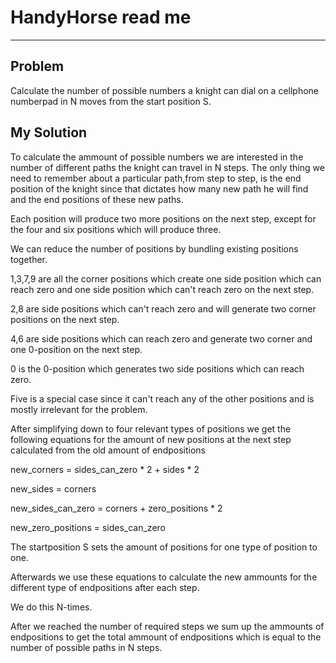# HandyHorse read me
---
## Problem
Calculate the number of possible numbers a knight can dial on a cellphone numberpad in N moves
from the start position S.

## My Solution
To calculate the ammount of possible numbers we are interested in the number of different paths the knight can travel in N steps.
The only thing we need to remember about a particular path,from step to step, is the end position of the knight since that dictates how many new path he will find and the end positions of these new paths.

Each position will produce two more positions on the next step, except for the four and six positions which will produce three.

We can reduce the number of positions by bundling existing positions together.

1,3,7,9 are all the corner positions which create one side position which can reach zero and one side position which can't reach zero on the next step.

2,8 are side positions which can't reach zero and will generate two corner positions on the next step.

4,6 are side positions which can reach zero and generate two corner and one 0-position on the next step.

0 is the 0-position which generates two side positions which can reach zero.

Five is a special case since it can't reach any of the other positions and is mostly irrelevant for the problem.

After simplifying down to four relevant types of positions we get the following equations for the amount of new positions at the next step calculated from the old amount of endpositions

new_corners = sides_can_zero * 2 + sides * 2

new_sides = corners

new_sides_can_zero = corners + zero_positions * 2

new_zero_positions = sides_can_zero

The startposition S sets the amount of positions for one type of position to one.

Afterwards we use these equations to calculate the new ammounts for the different type of endpositions after each step.

We do this N-times.

After we reached the number of required steps we sum up the ammounts of endpositions to get the total ammount of endpositions which is equal to the number of possible paths in N steps.